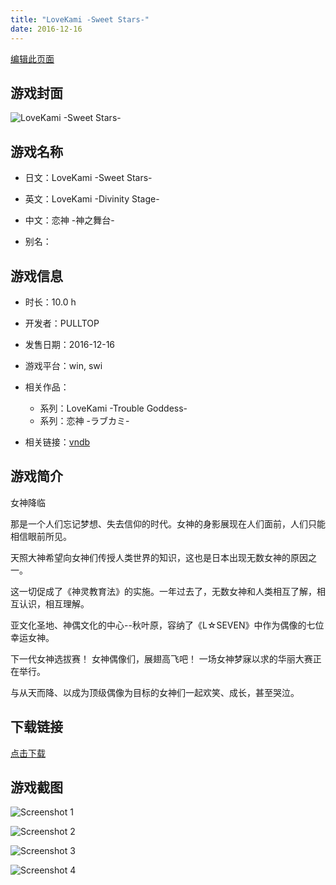 ```yaml
---
title: "LoveKami -Sweet Stars-"
date: 2016-12-16
---
```

[编辑此页面](https://github.com/ACG-3/ADV3-source/blob/main/source/_posts/LoveKami%20-Sweet%20Stars-.md)

## 游戏封面

![LoveKami -Sweet Stars-](https%3A//pan.timero.xyz/onedrive/img_lib_001/LoveKami%20-Sweet%20Stars-_cover.avif)


## 游戏名称

- 日文：LoveKami -Sweet Stars-
- 英文：LoveKami -Divinity Stage-
- 中文：恋神 -神之舞台-

- 别名：


## 游戏信息

- 时长：10.0 h
- 开发者：PULLTOP
- 发售日期：2016-12-16
- 游戏平台：win, swi
- 相关作品：
   - 系列：LoveKami -Trouble Goddess-
   - 系列：恋神 -ラブカミ-

- 相关链接：[vndb](https://vndb.org/v20337)


## 游戏简介

女神降临

那是一个人们忘记梦想、失去信仰的时代。女神的身影展现在人们面前，人们只能相信眼前所见。

天照大神希望向女神们传授人类世界的知识，这也是日本出现无数女神的原因之一。

这一切促成了《神灵教育法》的实施。一年过去了，无数女神和人类相互了解，相互认识，相互理解。

亚文化圣地、神偶文化的中心--秋叶原，容纳了《L☆SEVEN》中作为偶像的七位幸运女神。

下一代女神选拔赛！
女神偶像们，展翅高飞吧！
一场女神梦寐以求的华丽大赛正在举行。

与从天而降、以成为顶级偶像为目标的女神们一起欢笑、成长，甚至哭泣。




## 下载链接

[点击下载](https://pan.timero.xyz/onedrive/adv_lib_001/LoveKami%20-Sweet%20Stars-)


## 游戏截图


![Screenshot 1](https%3A//pan.timero.xyz/onedrive/img_lib_001/LoveKami%20-Sweet%20Stars-_Screenshot_1.avif)

![Screenshot 2](https%3A//pan.timero.xyz/onedrive/img_lib_001/LoveKami%20-Sweet%20Stars-_Screenshot_2.avif)

![Screenshot 3](https%3A//pan.timero.xyz/onedrive/img_lib_001/LoveKami%20-Sweet%20Stars-_Screenshot_3.avif)

![Screenshot 4](https%3A//pan.timero.xyz/onedrive/img_lib_001/LoveKami%20-Sweet%20Stars-_Screenshot_4.avif)

